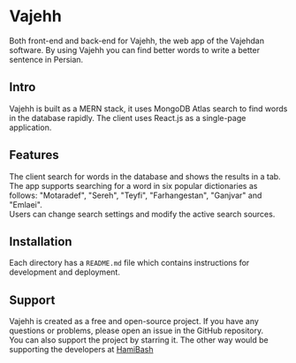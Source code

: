 # Vajehh

Both front-end and back-end for Vajehh, the web app of the Vajehdan software. By using Vajehh you can find better words to write a better sentence in Persian.

## Intro

Vajehh is built as a MERN stack, it uses MongoDB Atlas search to find words in the database rapidly. The client uses React.js as a single-page application.

## Features

The client search for words in the database and shows the results in a tab. The app supports searching for a word in six popular dictionaries as follows: "Motaradef", "Sereh", "Teyfi", "Farhangestan", "Ganjvar" and "Emlaei".  
Users can change search settings and modify the active search sources.

## Installation

Each directory has a `README.md` file which contains instructions for development and deployment.

## Support

Vajehh is created as a free and open-source project. If you have any questions or problems, please open an issue in the GitHub repository.  
You can also support the project by starring it. The other way would be supporting the developers at [HamiBash](https://hamibash.com/vajehh)
